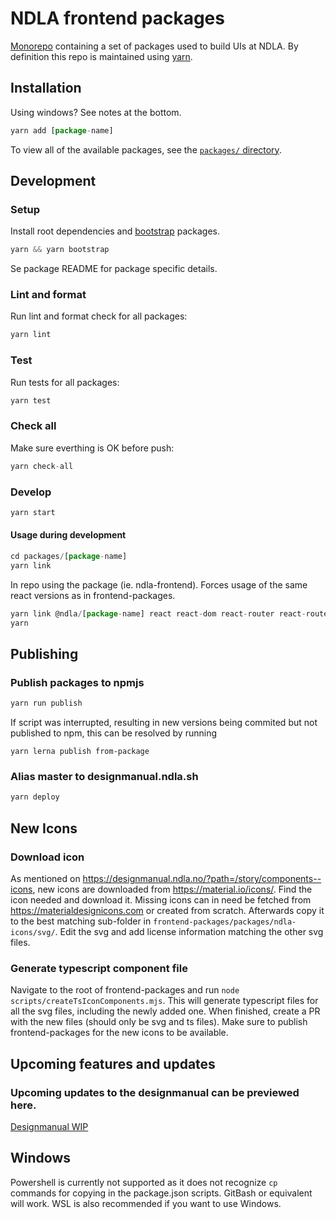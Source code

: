 # NDLA frontend packages

[Monorepo](https://github.com/babel/babel/blob/master/doc/design/monorepo.md) containing a set of packages used to build UIs at NDLA. By definition this repo is maintained using [yarn](https://classic.yarnpkg.com/en/).

## Installation

Using windows? See notes at the bottom.

```js
yarn add [package-name]
```

To view all of the available packages, see the [`packages/` directory](packages).

## Development

### Setup

Install root dependencies and [bootstrap](https://github.com/lerna/lerna#bootstrap) packages.

```js
yarn && yarn bootstrap
```

Se package README for package specific details.

### Lint and format

Run lint and format check for all packages:

```js
yarn lint
```

### Test

Run tests for all packages:

```js
yarn test
```

### Check all

Make sure everthing is OK before push:

```js
yarn check-all
```

### Develop

```js
yarn start
```

#### Usage during development

```js
cd packages/[package-name]
yarn link
```

In repo using the package (ie. ndla-frontend). Forces usage of the same react versions as in frontend-packages.

```js
yarn link @ndla/[package-name] react react-dom react-router react-router-dom
yarn
```

## Publishing

### Publish packages to npmjs

```js
yarn run publish
```

If script was interrupted, resulting in new versions being commited but not published to npm, this can be resolved by running

```
yarn lerna publish from-package
```

### Alias master to designmanual.ndla.sh

```js
yarn deploy
```

## New Icons

### Download icon

As mentioned on https://designmanual.ndla.no/?path=/story/components--icons, new icons are downloaded from https://material.io/icons/. Find the icon needed and download it. Missing icons can in need be fetched from https://materialdesignicons.com or created from scratch. Afterwards copy it to the best matching sub-folder in `frontend-packages/packages/ndla-icons/svg/`. Edit the svg and add license information matching the other svg files.

### Generate typescript component file

Navigate to the root of frontend-packages and run `node scripts/createTsIconComponents.mjs`. This will generate typescript files for all the svg files, including the newly added one. When finished, create a PR with the new files (should only be svg and ts files). Make sure to publish frontend-packages for the new icons to be available.

## Upcoming features and updates

### Upcoming updates to the designmanual can be previewed here.

[Designmanual WIP](https://designmanual.ndla.no/?path=/story/velkommen--velkommen)

## Windows

Powershell is currently not supported as it does not recognize `cp` commands for copying in the package.json scripts. GitBash or equivalent will work. WSL is also recommended if you want to use Windows.
